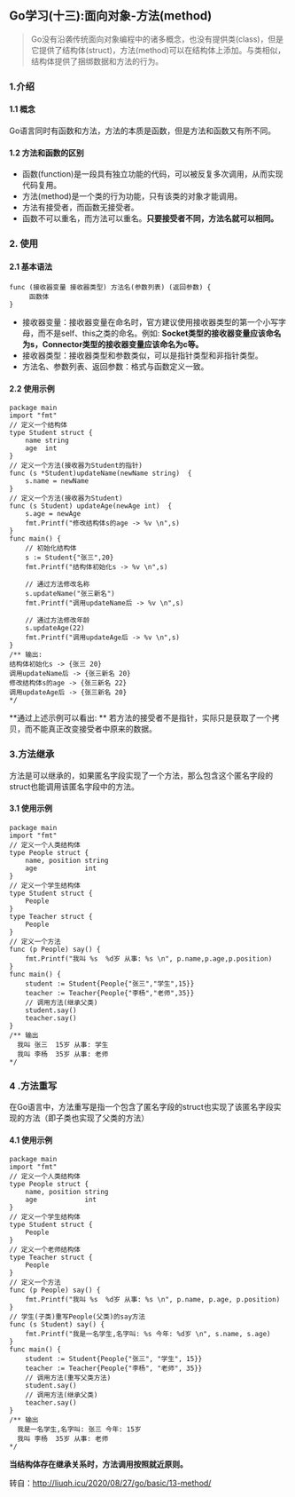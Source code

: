 ## Go学习(十三):面向对象-方法(method)
> Go没有沿袭传统面向对象编程中的诸多概念，也没有提供类(class)，但是它提供了结构体(struct)，方法(method)可以在结构体上添加。与类相似，结构体提供了捆绑数据和方法的行为。

### 1.介绍
#### 1.1 概念
Go语言同时有函数和方法，方法的本质是函数，但是方法和函数又有所不同。
#### 1.2 方法和函数的区别
* 函数(function)是一段具有独立功能的代码，可以被反复多次调用，从而实现代码复用。
* 方法(method)是一个类的行为功能，只有该类的对象才能调用。
* 方法有接受者，而函数无接受者。
* 函数不可以重名，而方法可以重名。**只要接受者不同，方法名就可以相同。**

### 2. 使用
#### 2.1 基本语法
```
func (接收器变量 接收器类型) 方法名(参数列表) (返回参数) {
     函数体
}
```
* 接收器变量：接收器变量在命名时，官方建议使用接收器类型的第一个小写字母，而不是self、this之类的命名。例如: **Socket类型的接收器变量应该命名为s，Connector类型的接收器变量应该命名为c等。**
* 接收器类型：接收器类型和参数类似，可以是指针类型和非指针类型。
* 方法名、参数列表、返回参数：格式与函数定义一致。

#### 2.2 使用示例
```
package main
import "fmt"
// 定义一个结构体
type Student struct {
	name string
	age  int
}
// 定义一个方法(接收器为Student的指针)
func (s *Student)updateName(newName string)  {
	s.name = newName
}
// 定义一个方法(接收器为Student)
func (s Student) updateAge(newAge int)  {
	s.age = newAge
	fmt.Printf("修改结构体s的age -> %v \n",s)
}
func main() {
	// 初始化结构体
	s := Student{"张三",20}
    fmt.Printf("结构体初始化s -> %v \n",s)

	// 通过方法修改名称
	s.updateName("张三新名")
	fmt.Printf("调用updateName后 -> %v \n",s)

	// 通过方法修改年龄
	s.updateAge(22)
	fmt.Printf("调用updateAge后 -> %v \n",s)
}
/** 输出:
结构体初始化s -> {张三 20} 
调用updateName后 -> {张三新名 20} 
修改结构体s的age -> {张三新名 22} 
调用updateAge后 -> {张三新名 20} 
*/
```
**通过上述示例可以看出: ** 若方法的接受者不是指针，实际只是获取了一个拷贝，而不能真正改变接受者中原来的数据。

### 3.方法继承
方法是可以继承的，如果匿名字段实现了一个方法，那么包含这个匿名字段的struct也能调用该匿名字段中的方法。
#### 3.1 使用示例
```
package main
import "fmt"
// 定义一个人类结构体
type People struct {
	name, position string
	age            int
}
// 定义一个学生结构体
type Student struct {
	People
}
type Teacher struct {
	People
}
// 定义一个方法
func (p People) say() {
	fmt.Printf("我叫 %s  %d岁 从事: %s \n", p.name,p.age,p.position)
}
func main() {
	student := Student{People{"张三","学生",15}}
	teacher := Teacher{People{"李杨","老师",35}}
	// 调用方法(继承父类)
	student.say()
	teacher.say()
}
/** 输出
  我叫 张三  15岁 从事: 学生 
  我叫 李杨  35岁 从事: 老师
*/
```
### 4 .方法重写
在Go语言中，方法重写是指一个包含了匿名字段的struct也实现了该匿名字段实现的方法（即子类也实现了父类的方法）

#### 4.1 使用示例
```
package main
import "fmt"
// 定义一个人类结构体
type People struct {
	name, position string
	age            int
}
// 定义一个学生结构体
type Student struct {
	People
}
// 定义一个老师结构体
type Teacher struct {
	People
}
// 定义一个方法
func (p People) say() {
	fmt.Printf("我叫 %s  %d岁 从事: %s \n", p.name, p.age, p.position)
}
// 学生(子类)重写People(父类)的say方法
func (s Student) say() {
	fmt.Printf("我是一名学生,名字叫: %s 今年: %d岁 \n", s.name, s.age)
}
func main() {
	student := Student{People{"张三", "学生", 15}}
	teacher := Teacher{People{"李杨", "老师", 35}}
	// 调用方法(重写父类方法)
	student.say()
	// 调用方法(继承父类)
	teacher.say()
}
/** 输出
  我是一名学生,名字叫: 张三 今年: 15岁 
  我叫 李杨  35岁 从事: 老师 
*/
```
**当结构体存在继承关系时，方法调用按照就近原则。**

转自：http://liuqh.icu/2020/08/27/go/basic/13-method/





